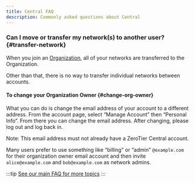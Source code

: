 ```yaml
---
title: Central FAQ
description: Commonly asked questions about Central
---
```


### Can I move or transfer my network(s) to another user? {#transfer-network}

When you join an [Organization](./organizations.md), all of your networks are transferred to the Organization.

Other than that, there is no way to transfer individual networks between accounts.

#### To change your Organization Owner {#change-org-owner}

What you can do is change the email address of your account to a different address. From the account page, select “Manage Account” then “Personal Info”.  From there you can change the email address. After changing, please log out and log back in.

Note: This email address must not already have a ZeroTier Central account.

Many users prefer to use something like “billing” or “admin” `@example.com` for their organization owner email account and then invite `alice@example.com` and `bob@example.com` as network admins.

:::tip
[See our main FAQ for more topics](./faq.md)
:::
